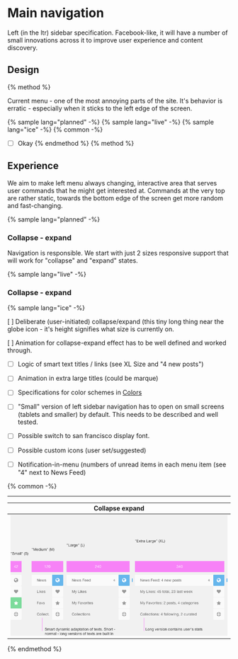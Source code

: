 # Main navigation

Left (in the ltr) sidebar specification. Facebook-like, it will have a number of small innovations across it to improve user experience and content discovery. 

## Design 
 
{% method %} 

Current menu - one of the most annoying parts of the site. It's behavior is erratic - especially when it sticks to the left edge of the screen.

{% sample lang="planned" -%}
{% sample lang="live" -%}
{% sample lang="ice" -%}
{% common -%}
* [ ] Okay
{% endmethod %}
{% method %} 

## Experience 

We aim to make left menu always changing, interactive area that serves user commands that he might get interested at. Commands at the very top are rather static, towards the bottom edge of the screen get more random and fast-changing.

{% sample lang="planned" -%}

### Collapse - expand

Navigation is responsible. We start with just 2 sizes responsive support that will work for "collapse" and "expand" states.

{% sample lang="live" -%}

### Collapse - expand


{% sample lang="ice" -%}

 [ ] Deliberate (user-initiated) collapse/expand (this tiny long thing near the globe icon - it's height signifies what size is currently on.

[ ] Animation for collapse-expand effect has to be well defined and worked through. 
* [ ] Logic of smart text titles / links (see XL Size and "4 new posts")
* [ ] Animation in extra large titles (could be marque)
* [ ] Specifications for color schemes in [Colors](/colors.md)
* [ ] "Small" version of left sidebar navigation has to open on small screens (tablets and smaller) by default. This needs to be described and well tested.
* [ ] Possible switch to san francisco display font.
* [ ] Possible custom icons (user set/suggested)
* [ ] Notification-in-menu (numbers of unread items in each menu item (see "4" next to News Feed)


{% common -%}


----
| Collapse expand |
| ------------- |
| [![](/assets/Collapse-expand.png)](https://drive.google.com/a/lokieducation.org/file/d/0B-3RQRY3AlLUbmlHVlR1dzRKdWM/view?usp=sharing) |

{% endmethod %}
